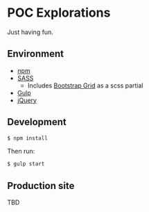 # POC Explorations
Just having fun.

## Environment
* [npm](https://www.npmjs.com/features?gclid=Cj0KCQiAi7XQBRDnARIsANeLIeu5j3pDVzQq5zmYrhf-OP5XJoSLq0BjIBVsAWnGXVQOYBMPRu1yZCcaAoj1EALw_wcB)
* [SASS](https://github.com/sass/sass)
    * Includes [Bootstrap Grid](https://getbootstrap.com/docs/4.0/layout/grid/) as a scss partial
* [Gulp](https://gulpjs.com/)
* [jQuery](https://jquery.com/)

## Development
```bash
$ npm install
```
Then run:

```bash
$ gulp start
```

## Production site

TBD

